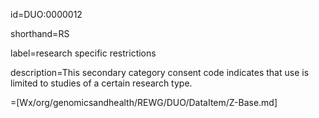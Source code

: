 id=DUO:0000012

shorthand=RS

label=research specific restrictions

description=This secondary category consent code indicates that use is limited to studies of a certain research type.

=[Wx/org/genomicsandhealth/REWG/DUO/DataItem/Z-Base.md]
